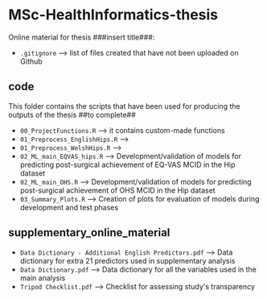 # MSc-HealthInformatics-thesis
 
Online material for thesis ###insert title###:

- `.gitignore` --> list of files created that have not been uploaded on Github

## code
This folder contains the scripts that have been used for producing the outputs of the thesis ##to complete##
- `00_ProjectFunctions.R` --> it contains custom-made functions
- `01_Preprocess_EnglishHips.R` --> 
- `01_Preprocess_WelshHips.R` -->
- `02_ML_main_EQVAS_hips.R` --> Development/validation of models for predicting post-surgical achievement of EQ-VAS MCID in the Hip dataset
- `02_ML_main_OHS.R` --> Development/validation of models for predicting post-surgical achievement of OHS MCID in the Hip dataset
- `03_Summary_Plots.R` --> Creation of plots for evaluation of models during development and test phases

## supplementary_online_material
- `Data Dictionary - Additional English Predictors.pdf` --> Data dictionary for extra 21 predictors used in supplementary analysis
- `Data Dictionary.pdf` --> Data dictionary for all the variables used in the main analysis
- `Tripod Checklist.pdf` --> Checklist for assessing study's transparency
